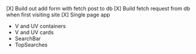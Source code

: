 [X] Build out add form with fetch post to db
[X] Build fetch request from db when first visiting site
[X] Single page app 
- V and UV containers
- V and UV cards
- SearchBar
- TopSearches
